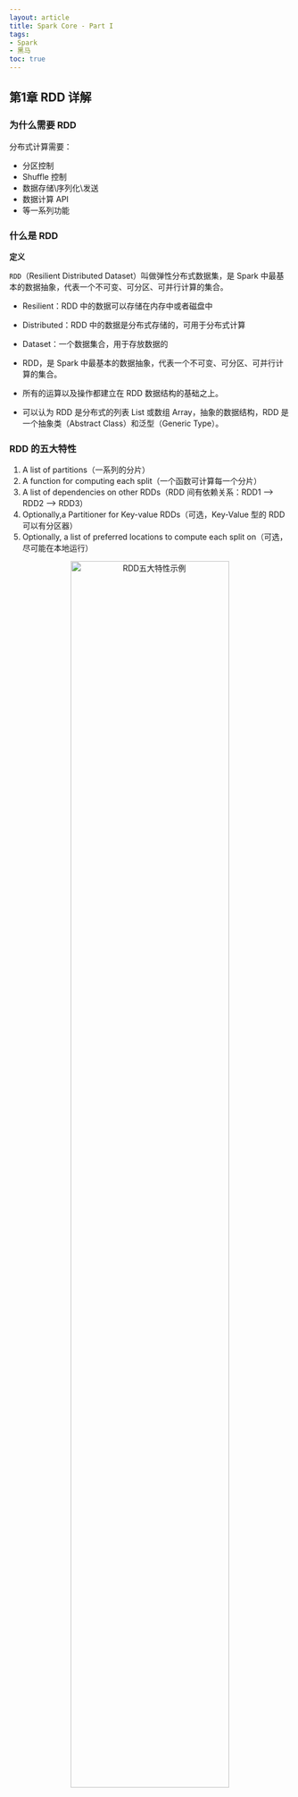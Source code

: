 ```yaml
---
layout: article
title: Spark Core - Part I
tags: 
- Spark
- 黑马
toc: true
---
```


## 第1章 RDD 详解

### 为什么需要 RDD

分布式计算需要：

- 分区控制
- Shuffle 控制
- 数据存储\序列化\发送
- 数据计算 API
- 等一系列功能

### 什么是 RDD

**定义**

`RDD`（Resilient Distributed Dataset）叫做弹性分布式数据集，是 Spark 中最基本的数据抽象，代表一个不可变、可分区、可并行计算的集合。

- Resilient：RDD 中的数据可以存储在内存中或者磁盘中
- Distributed：RDD 中的数据是分布式存储的，可用于分布式计算
- Dataset：一个数据集合，用于存放数据的

- RDD，是 Spark 中最基本的数据抽象，代表一个不可变、可分区、可并行计算的集合。
- 所有的运算以及操作都建立在 RDD 数据结构的基础之上。
- 可以认为 RDD 是分布式的列表 List 或数组 Array，抽象的数据结构，RDD 是一个抽象类（Abstract Class）和泛型（Generic Type）。

### RDD 的五大特性

1. A list of partitions（一系列的分片）
2. A function for computing each split（一个函数可计算每一个分片）
3. A list of dependencies on other RDDs（RDD 间有依赖关系：RDD1 --> RDD2 --> RDD3）
4. Optionally,a Partitioner for Key-value RDDs（可选，Key-Value 型的 RDD 可以有分区器）
5. Optionally, a list of preferred locations to compute each split on（可选，尽可能在本地运行）

<div align="center">
	<img src="https://raw.githubusercontent.com/cocotwp/cocotwp.github.io/master/assets/images/spark基础入门/RDD五大特性示例.png" alt="RDD五大特性示例" width="75%" />
</div>

## 第2章 RDD 编程入门

### RDD 的创建

#### 并行化创建（集合对象）

API：
```python
SparkContext.parallelize(_c_, _numSlices=None_)
```

代码：
```python
from pyspark import SparkConf, SparkContext

if __name__ == '__main__':
    conf = SparkConf().setAppName('myApp').setMaster('local')
    sc = SparkContext(conf=conf)

    rdd = sc.parallelize([1, 2, 3, 4, 5, 6, 7, 8, 9])  # 默认分区数
    print(rdd.getNumPartitions())

    rdd = sc.parallelize([1, 2, 3, 4, 5, 6, 7, 8, 9], 3)  # 指定分区数
    print(rdd.getNumPartitions())

    print(rdd.collect())
```

#### 读取外部数据源

API：
```python
SparkContext.textFile(_name_, _minPartitions=None_, _use_unicode=True_)
```

支持本地文件、HDFS、S3协议

代码：
```python
from pyspark import SparkConf, SparkContext

if __name__ == '__main__':
    conf = SparkConf().setAppName('myApp').setMaster('local')
    sc = SparkContext(conf=conf)

    sc.setLogLevel('INFO')

    file_rdd1 = sc.textFile('./data/input/words.txt')
    print(file_rdd1.getNumPartitions())
    print(file_rdd1.collect())

    file_rdd2 = sc.textFile('./data/input/words.txt', 3)
    print(file_rdd2.getNumPartitions())

    file_rdd3 = sc.textFile('./data/input/words.txt', 100)
    print(file_rdd3.getNumPartitions())
```

API：
```python
SparkContext.wholeTextFiles(path, minPartitions=None, use_unicode=True)
```

适合读取一堆小文件\
同样支持本地文件、HDFS、S3协议

代码：
```python
from pyspark import SparkConf, SparkContext

if __name__ == '__main__':
    conf = SparkConf().setAppName('myApp').setMaster('local')
    sc = SparkContext(conf=conf)

    rdd = sc.wholeTextFiles('./data/input/tiny_files', 3)
    print(rdd.collect())
```

### RDD 算子

**算子是什么**

分布式集合对象上的 API 称为*算子*。

分成两类：
- *转换（Transformation）算子*：返回值仍旧是一个 RDD 的
- *动作（Action）算子*：返回值**不是** RDD 的

> **懒加载**：转换算子只是在构建执行计划，动作算子是一个指令让执行计划开始工作。

### 常用转换算子

#### map

将方法应用到 RDD 中的每个元素

API：
```python
RDD.map(f, preservesPartitioning=False)
```

代码：
```python
from pyspark import SparkConf, SparkContext

if __name__ == '__main__':
    conf = SparkConf().setAppName('myApp').setMaster('local')
    sc = SparkContext(conf=conf)

    rdd = sc.parallelize([1, 2, 3, 4, 5, 6, 7, 8, 9], 3)

    # def double(num):
    #     return num * 2

    # print(rdd.map(double).collect())

    print(rdd.map(lambda x: x * 2).collect())
```

#### flatMap

先进行 map 操作，再进行 **展平** 操作

API：
```python
RDD.flatMap(f, preservesPartitioning=False)
```

代码：
```python
from pyspark import SparkConf, SparkContext

if __name__ == '__main__':
    conf = SparkConf().setAppName('myApp').setMaster('local')
    sc = SparkContext(conf=conf)

    rdd = sc.parallelize(["hello spark", "hello apache", "hello replit"])
    rdd2 = rdd.flatMap(lambda x: x.split(" "))
    print(rdd2.collect())
```

#### reduceByKey

针对 KV 型 RDD，自动按照 key 分组，然后对 value 应用聚合函数。

聚合逻辑如下图：

<div align="center">
	<img src="https://raw.githubusercontent.com/cocotwp/cocotwp.github.io/master/assets/images/sparkcore/reduceByKey算子聚合逻辑.png" alt="reduceByKey算子聚合逻辑" width="50%"/>
</div>

API：
```python
RDD.reduceByKey(func, numPartitions=None, partitionFunc=<function portable_hash>)
```

代码：
```spark
from pyspark import SparkConf, SparkContext

if __name__ == '__main__':
    conf = SparkConf().setAppName('myApp').setMaster('local')
    sc = SparkContext(conf=conf)

    # 实现 WordCount
    rdd = sc.textFile('./data/input/words.txt')
    rdd1 = rdd.flatMap(lambda x: x.split(" "))
    rdd2 = rdd1.map(lambda x: (x, 1))
    rdd3 = rdd2.reduceByKey(lambda a, b: a + b)
    print(rdd3.collect())
```

#### mapValues

针对KV 型 RDD，对 value 应用 map 函数，不影响 key

API：
```python
RDD.mapValues(f)
```

代码：
```python
rdd = sc.parallelize([('a', 1), ('b', 2), ('c', 3)])
print(rdd.mapValues(lambda x: x * 2).collect())
```

#### groupBy

将 RDD 的数据进行分组

API：
```python
RDD.groupBy(f, numPartitions=None, partitionFunc=<function portable_hash>)
```

代码：
```python
rdd = sc.parallelize([('a', 1), ('b', 2), ('c', 1), ('a', 1)])
result = rdd.groupBy(lambda x: x[0])
print(result.map(lambda x: (x[0], list(x[1]))).collect())
```

#### filter

过滤想要保留的数据，返回是 True 的数据被保留，返回时 False 的数据被丢弃

API:
```python
RDD.filter(f)
```

代码：
```python
rdd = sc.parallelize([1, 2, 3, 4, 5, 6, 7, 8, 9], 3)
# 筛选偶数
print(rdd.filter(lambda x: x % 2 == 0).collect())
```

#### distinct 

对 RDD 数据进行去重

API：
```python
RDD.distinct(numPartitions=None)
```

代码：
```python
rdd = sc.parallelize([('a', 1), ('b', 2), ('c', 1), ('a', 1)])
print(rdd.distinct().collect())
```

#### union

一个 RDD 和另一个 RDD 合并

> 只合并，不会去重

> 不同类型的 RDD 也可以合并

API：
```python
RDD.union(other)
```

代码：
```python
rdd1 = sc.parallelize([1, 2, 3])
rdd2 = sc.parallelize(['a', 'b', 'c'])
print(rdd1.union(rdd2).collect())
```

#### join、leftOuterJoin

类似于 SQL 中的 join\
但是，只适用于二元元组，且不能指定关联条件

API：
```python
RDD.join(other, numPartitions=None)
RDD.leftOuterJoin(other, numPartitions=None)
```

代码：
```python
rdd1 = sc.parallelize([('a', 'wang'), ('a', 'li'), ('b', 'zhang'),
					   ('c', 'xu')])
rdd2 = sc.parallelize([('a', 'sales'), ('b', 'tech')])
print(rdd1.join(rdd2).collect())
print(rdd1.leftOuterJoin(rdd2).collect())
```

#### intersection

求两个 RDD 的交集

API：
```python
RDD.intersection(other)
```

代码：
```python
rdd1 = sc.parallelize(['a', 'b', 'c'])
rdd2 = sc.parallelize(['c', 'c', 'd'])
print(rdd1.intersection(rdd2).collect())
```

#### glom

按照分区，将 RDD 划分成 List

 API：
 ```python
 RDD.glom()
 ```
 
代码：
```python
rdd = sc.parallelize([1, 2, 3, 4, 5, 6, 7, 8, 9], 3)
print(rdd.glom().collect())
```

#### groupByKey

针对 KV 型 RDD，自动按照 key 分组

API：
```python
RDD.groupByKey(numPartitions=None, partitionFunc=<function portable_hash>)
```

代码：
```python
rdd = sc.parallelize([('a', 1), ('a',1), ('b',1), ('b',1), ('a',1)])
groupby_rdd = rdd.groupByKey()
print(groupby_rdd.mapValues(lambda x: sum(x)).collect())
```

#### sortBy

对 RDD 进行排序，基于你指定的排序依据

API：
```python
RDD.sortBy(keyfunc, ascending=True, numPartitions=None)
```

代码：
```python
rdd = sc.parallelize([5, 2, 3, 7, 9, 1, 6, 8, 4], 3)
print(rdd.sortBy(lambda x: x, ascending=True, numPartitions=3).collect())
```

#### sortByKey

针对 KV 型 RDD，按照 key 进行排序

API：
```python
RDD.sortByKey(ascending=True, numPartitions=None, keyfunc=<function RDD.<lambda>>)
```

代码：
```python
rdd = sc.parallelize([('a', 1), ('B', 1), ('A', 1), ('b', 1)])
# print(rdd.sortByKey(True).collect())
print(rdd.sortByKey(True, keyfunc=lambda x: str(x).lower()).collect())
```

### 常用动作算子

#### countByKey

统计 key 出现的次数（一般适用于 KV 型 RDD）\
结果为 dict

API：
```python
RDD.countByKey()
```

代码：
```python
rdd = sc.parallelize([('a', 1), ('b', 2), ('c', 1), ('a', 1)])
print(rdd.countByKey())
```

#### collect

将 RDD 各个分区内的数据收集到 Driver 中\
结果为 list 

API：
```python
RDD.collect()
```

#### reduce

对 RDD 数据集按照指定方法进行聚合\
方法中参数和返回值要求类型一致

API：
```python
RDD.reduce(f)
```

代码：
```python
rdd = sc.parallelize([1, 2, 3, 4, 5, 6, 7, 8, 9], 3)
print(rdd.reduce(lambda a, b: a + b))
```

#### fold

和 [[2021-12-10-SparkCore#reduce|reduce]] 类似，按照指定方法进行聚合，但是是带有初始值的\
这个初始值会作用在：分区内聚合、分区间聚合

API：
```python
RDD.fold(zeroValue, op)
```

代码：
```python
rdd = sc.parallelize([1, 2, 3, 4, 5, 6, 7, 8, 9], 3)
print(rdd.fold(10, lambda a, b: a + b))
```

#### first

取出 RDD 的第一个元素

API：
```python
RDD.first()
```

#### take

取 RDD 中前 N 个元素\
结果为 list

API：
```python
RDD.take(num)
```

#### top

对 RDD 进行降序排序后，取前 N 个

API：
```python
RDD.top(num, key=None)
```

#### count

统计 RDD 中有多少条数据

API：
```python
RDD.count()
```

#### takeSample

随机抽样\
参数 `withReplacement` 表示抽样是否允许放回：True 表示允许，False 表示不允许

API：
```python
RDD.takeSample(withReplacement, num, seed=None)
```

代码：
```python
rdd = sc.parallelize([1, 2, 3, 4, 5, 6, 7, 8, 9], 3)
print(rdd.takeSample(True, 3))
```

#### takeOrdered

对 RDD 排序后取前 N 个\
与 [[2021-12-10-SparkCore#top|top]] 不同的是，既可以升序（默认），也可以通过可选的方法实现降序

API：
```python
RDD.takeOrdered(num, key=None)
```

代码：
```python
rdd = sc.parallelize([1, 2, 3, 4, 5, 6, 7, 8, 9], 3)
print(rdd.takeOrdered(5))
print(rdd.takeOrdered(5, key=lambda x: -x))
```

#### foreach

和 [[2021-12-10-SparkCore#map|map]] 类似，将方法应用到 RDD 中的每个元素，**但是**这个方法没有返回值

> 在 Executor 中分布式执行，不需要向 Driver 汇报，因此在某些场景下更加高效。

API：
```python
RDD.foreach(f)
```

代码：
```python
rdd = sc.parallelize([1, 2, 3, 4, 5, 6, 7, 8, 9], 3)
rdd.foreach(lambda x: print(x))
```

#### saveAsTextFile

将 RDD 的数据写入到文本文件中，支持本地文件、HDFS 等

> 和 foreach 类似，由 Executor 分布式执行，是不经过 Driver 的

API：
```python
RDD.saveAsTextFile(path, compressionCodecClass=None)
```

### 分区操作算子

#### mapPartitions

与 [[2021-12-10-SparkCore#map|map]] 不同的是，mapPartitions 中传送的是每个分区的数据，作为一个迭代器（iterator）对象传入过来。

 API：
 ```python
 RDD.mapPartitions(f, preservesPartitioning=False)
 ```
 
 代码：
 ```python
 rdd = sc.parallelize([1, 2, 3, 4, 5, 6, 7, 8, 9], 3)

def f(iterator): 
	yield sum(iterator)

print(rdd.mapPartitions(f).collect())
```

#### foreachPartition

和 [[2021-12-10-SparkCore#foreach|foreach]] 类似，但一次处理的是一整个分区数据

API：
```python
RDD.foreachPartition(f)
```

代码：
```python
rdd = sc.parallelize([1, 2, 3, 4, 5, 6, 7, 8, 9], 3)

def f(iterator): 
	for i in iterator:
		print(i * 2)

rdd.foreachPartition(f)
```

#### partitionBy

对 RDD 进行自定义分区操作

API：
```python
RDD.partitionBy(numPartitions, partitionFunc=<function portable_hash>)
```

代码：
```python
rdd = sc.parallelize([1, 2, 3, 4, 5, 6, 7, 8, 9], 3)
rdd = rdd.map(lambda x: (x, 1))
print(rdd.partitionBy(2, partitionFunc=lambda x: x % 2).glom().collect())
```

#### repartition

修改 RDD 的分区数量（重新分区）

> **注意**：对分区的数量进行操作，一定要慎重

API：
```python
RDD.repartition(numPartitions)
```

#### coalesce

与 [[2021-12-10-SparkCore#repartition|repartition]] 类似，可以修改 RDD 的分区数据\
不同的是，第2个参数表示增加分区是否需要 `shuffle`，默认是 False\
如果不指定 `shuffle=True`，则只能减少分区，更加“安全”
 
API：
```python
RDD.coalesce(numPartitions, shuffle=False)
```
